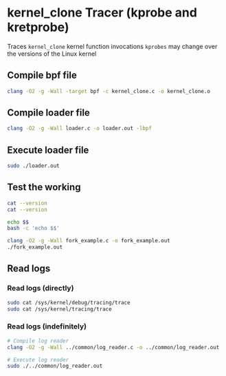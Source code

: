 # kernel_clone Tracer (kprobe and kretprobe)
Traces `kernel_clone` kernel function invocations
`kprobes` may change over the versions of the Linux kernel

## Compile bpf file
```bash
clang -O2 -g -Wall -target bpf -c kernel_clone.c -o kernel_clone.o
```

## Compile loader file
```bash
clang -O2 -g -Wall loader.c -o loader.out -lbpf
```

## Execute loader file
```bash
sudo ./loader.out
```

## Test the working
```bash
cat --version
cat --version

echo $$
bash -c 'echo $$'

clang -O2 -g -Wall fork_example.c -o fork_example.out
./fork_example.out
```

## Read logs
### Read logs (directly)
```bash
sudo cat /sys/kernel/debug/tracing/trace
sudo cat /sys/kernel/tracing/trace
```

### Read logs (indefinitely)
```bash
# Compile log reader
clang -O2 -g -Wall ../common/log_reader.c -o ../common/log_reader.out

# Execute log reader
sudo ./../common/log_reader.out
```
